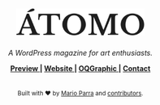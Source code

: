 <h1 align="center">
  <img alt="Átomo Logo" src="wp-content/themes/atomo/assets/images/logo-atomo.svg" width="50%">
</h1>

<p align="center">
  <em>A WordPress magazine for art enthusiasts.</em>
</p>

<div align="center">
  <strong>
    <a href="http://oqgraphic.com/atomo/" alt="Theme preview">
      Preview
    </a>
    <span> | </span>
    <a href="https://atomo.cl" alt="Future public website">
      Website
    </a>
    <span> | </span>
    <a href="http://oqpgrahic.com" alt="Portfolio of Mario Parra">
      OQGraphic
    </a>
    <span> | </span>
    <a href="mailto:hello@oqgraphic.com" alt="Message the creator">
      Contact
    </a>
  </strong>
</div>

<br>

<div align="center">
  <p>
    <small>Built with ❤︎ by
    <a href="https://www.behance.net/operacionquimera/">Mario Parra</a> and
    <a href="https://github.com/choojs/choo/graphs/contributors/">contributors</a>.
  </p>
</div>
